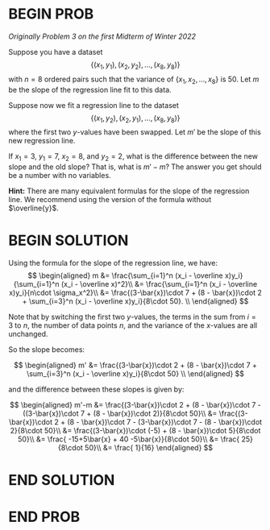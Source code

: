 # BEGIN PROB

<i>Originally Problem 3 on the first Midterm of Winter 2022</i>

Suppose you have a dataset 
$$\{(x_1, y_1), (x_2,y_2), \dots, (x_8, y_8)\}$$ 
with $n=8$ ordered pairs such that the variance of $\{x_1, x_2, \dots, x_8\}$ is $50$. Let $m$ be the slope of the regression line fit to this data.

Suppose now we fit a regression line to the dataset
$$\{(x_1, y_2), (x_2,y_1), \dots, (x_8, y_8)\}$$ 
where the first two $y$-values have been swapped. Let $m'$ be the slope of this new regression line.

If $x_1 = 3$, $y_1 =7$, $x_2=8$, and $y_2=2$, what is the difference between the new slope and the old slope? That is, what is $m' - m$? The answer you get should be a number with no variables.

**Hint:** There are many equivalent formulas for the slope of the regression line. We recommend using the version of the formula without $\overline{y}$.

# BEGIN SOLUTION
Using the formula for the slope of the regression line, we have:
$$
\begin{aligned}
m &= \frac{\sum_{i=1}^n (x_i - \overline x)y_i}{\sum_{i=1}^n (x_i - \overline x)^2}\\
&= \frac{\sum_{i=1}^n (x_i - \overline x)y_i}{n\cdot \sigma_x^2}\\
&= \frac{(3-\bar{x})\cdot 7 + (8 - \bar{x})\cdot 2 + \sum_{i=3}^n (x_i - \overline x)y_i}{8\cdot 50}. \\
\end{aligned}
$$

Note that by switching the first two $y$-values, the terms in the sum from $i=3$ to $n$, 
the number of data points $n$, and the variance of the $x$-values are all unchanged.

So the slope becomes:

$$
\begin{aligned}
m' &= \frac{(3-\bar{x})\cdot 2 + (8 - \bar{x})\cdot 7 + \sum_{i=3}^n (x_i - \overline x)y_i}{8\cdot 50} \\
\end{aligned}
$$

and the difference between these slopes is given by:

$$
\begin{aligned}
m'-m &= \frac{(3-\bar{x})\cdot 2 + (8 - \bar{x})\cdot 7 - ((3-\bar{x})\cdot 7 + (8 - \bar{x})\cdot 2)}{8\cdot 50}\\
&= \frac{(3-\bar{x})\cdot 2 + (8 - \bar{x})\cdot 7 - (3-\bar{x})\cdot 7 - (8 - \bar{x})\cdot 2}{8\cdot 50}\\
&= \frac{(3-\bar{x})\cdot (-5) + (8 - \bar{x})\cdot 5}{8\cdot 50}\\
&= \frac{ -15+5\bar{x} + 40 -5\bar{x}}{8\cdot 50}\\
&= \frac{ 25}{8\cdot 50}\\
&= \frac{ 1}{16}
\end{aligned}
$$
# END SOLUTION
# END PROB